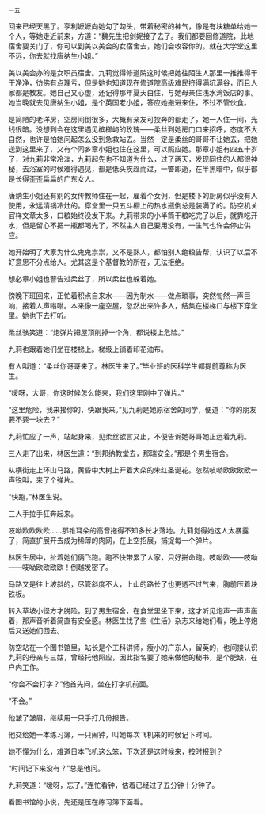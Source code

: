     一五 

   回来已经天黑了。亨利嬷嬷向她勾了勾头，带着秘密的神气，像是有块糖单给她一个人，等她走近前来，方道：“魏先生把剑妮接了去了。我们都要回修道院，此地宿舍要关门了，你可以到美以美会的女宿舍去，她们会收容你的。就在大学堂这里不远，你去就找唐纳生小姐。”

   美以美会办的是女职员宿舍。九莉觉得修道院这时候把她往陌生人那里一推推得干干净净，彷佛有点理亏，但是她也知道现在修道院高级难民挤得满坑满谷，而且人家都是教友。她自己又心虚，还记得那年夏天白住，与她母亲住浅水湾饭店的事。她当晚就去见唐纳生小姐，是个英国老小姐，答应她搬进来住，不过不管伙食。

   是简陋的老洋房，空房间倒很多，大概有亲友可投奔的都走了，她一人住一间，光线很暗。没想到会在这里遇见槟榔屿的玫瑰——柔丝到她房门口来招呼，态度不大自然，也许是怕她问起怎么没到急救站去。当然一定是柔丝的哥哥不让她去，把她送到这里来了，又有个同乡章小姐也住在这里，可以照应她。那章小姐有四五十岁了，对九莉非常冷淡，九莉起先也不知道为什么，过了两天，发现同住的人都很神秘，去浴室的时候难得遇见，都是低头疾趋而过，一瞥即逝，在半黑暗中，似乎都是长得歪歪扁扁的广东女人。

   唐纳生小姐还有别的女传教师住在一起，雇着个女佣，但是楼下的厨房似乎没有人使用，永远清锅冷灶的。穿堂里一只五斗橱上的热水瓶倒总是装满了的。防空机关官样文章太多，口粮始终没发下来。九莉带来的小半筒干粮吃完了以后，就靠吃开水，但是留心不把一瓶都喝光了，不然主人自己要用没有，一生气也许会停止供应。

   她开始明了大家为什么鬼鬼祟祟，又不是熟人，都怕别人绝粮告帮，认识了以后不好意思不分点给人。尤其这是个基督教的所在，无法拒绝。

   想必章小姐也警告过柔丝了，所以柔丝也躲着她。

   傍晚下班回来，正忙着积点自来水——因为制水——做点琐事，突然訇然一声巨响，接着人声嗡嗡。本来像一座空屋，忽然出来许多人，结集在楼梯口与楼下穿堂里。她也下去打听。

   柔丝骇笑道：“炮弹片把屋顶削掉一个角，都说楼上危险。”

   九莉也跟着她们坐在楼梯上。梯级上铺着印花油布。

   有人叫道：“柔丝你哥哥来了。林医生来了。”毕业班的医科学生都提前尊称为医生。

   “嗳呀，大哥，你这时候怎么能来，我们这里刚中了弹片。”

   “这里危险，我来接你的，快跟我来。”见九莉是她原宿舍的同学，便道：“你的朋友要不要一块去？”

   九莉忙应了一声，站起身来，见柔丝欲言又止，不便告诉她哥哥她正远着九莉。

   三人走了出来，林医生道：“到邦纳教堂去，那瑞安全。”那是个男生宿舍。

   从横街走上环山马路，黄昏中大树上开着大朵的朱红圣诞花。忽然吱呦欧欧欧欧一声锐叫，来了个弹片。

   “快跑，”林医生说。

   三人手拉手狂奔起来。

   吱呦欧欧欧欧……那锥耳朵的高音拖得不知多长才落地。九莉觉得她这人太暴露了，简直扩展开去成为稀薄的肉网，在上空招展，捕捉每一个弹片。

   林医生居中，扯着她们俩飞跑。跑不快带累了人家，只好拼命跑。吱呦欧——吱呦——吱呦欧欧欧欧！倒越发密了。

   马路又是往上坡斜的，尽管斜度不大，上山的路长了也更透不过气来，胸前压着块铁板。

   转入草坡小径方才脱险。到了男生宿舍，在食堂里坐下来，这才听见炮声一声声轰着，那声音听着简直有安全感。林医生找了些《生活》杂志来给她们看，晚上停炮后又送她们回去。

   防空站在一个图书馆里，站长是个工科讲师，瘦小的广东人，留英的，也间接认识九莉的母亲与三姑，曾经托他照应，因此指名要了她来做他的秘书，是个肥缺，在户内工作。

   “你会不会打字？”他首先问，坐在打字机前面。

   “不会。”

   他皱了皱眉，继续用一只手打几份报告。

   他交给她一本练习簿，一只闹钟，叫她每次飞机来的时候记下时间。

   她不懂为什么，难道日本飞机这么笨，下次还是这时候来，按时报到？

   “时间记下来没有？”总是他问。

   九莉笑道：“嗳呀，忘了。”连忙看钟，估着已经过了五分钟十分钟了。

   看图书馆的小说，先还是压在练习簿下面看。


